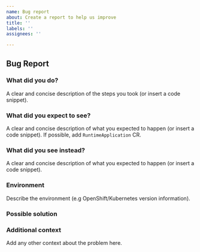 ```yaml
---
name: Bug report
about: Create a report to help us improve
title: ''
labels: ''
assignees: ''

---
```


## Bug Report

### What did you do?

A clear and concise description of the steps you took (or insert a code snippet).

### What did you expect to see?

A clear and concise description of what you expected to happen (or insert a code snippet). If possible, add `RuntimeApplication` CR.

### What did you see instead?

A clear and concise description of what you expected to happen (or insert a code snippet).

### Environment

Describe the environment (e.g OpenShift/Kubernetes version information).

### Possible solution

<!--- Only if you have suggestions on a fix for the bug -->

### Additional context

Add any other context about the problem here.
